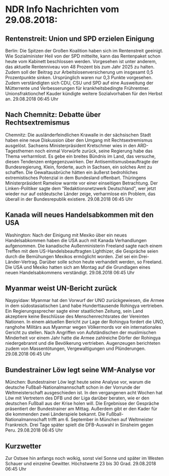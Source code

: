 # NDR Info Nachrichten vom 29.08.2018:


## Rentenstreit: Union und SPD erzielen Einigung
Berlin:         Die Spitzen der Großen Koalition haben sich im Rentenstreit geeinigt. Wie Sozialminister Heil von der SPD mitteilte, kann das Rentenpaket schon heute vom Kabinett beschlossen werden. Vorgesehen ist unter anderem, das aktuelle Rentenniveau von 48 Prozent bis zum Jahr 2025 zu halten. Zudem soll der Beitrag zur Arbeitslosenversicherung um insgesamt 0,5 Prozentpunkte sinken. Ursprünglich waren nur 0,3 Punkte vorgesehen. Zudem verständigten sich CDU, CSU und SPD auf eine Ausweitung der Mütterrente und Verbesserungen für krankheitsbedingte Frührentner. Unionsfraktionchef Kauder kündigte weitere Sozialvorhaben für den Herbst an. 29.08.2018 06:45 Uhr 

## Nach Chemnitz: Debatte über Rechtsextremismus
Chemnitz: Die ausländerfeindlichen Krawalle in der sächsischen Stadt haben eine neue Diskussion über den Umgang mit Rechtsextremismus ausgelöst. Sachsens Ministerpräsident Kretschmer wies in den ARD-Tagesthemen noch einmal Vorwürfe zurück, seine Regierung habe das Thema verharmlost. Es gebe ein breites Bündnis im Land, das versuche, diesen Tendenzen entgegenzuwirken. Der Antisemitismusbeauftragte der Bundesregierung, Klein, forderte, auch in Sachsen, ein solches Amt zu schaffen. Die Gewaltausbrüche hätten ein äußerst bedrohliches extremistisches Potenzial in dem Bundesland offenbart. Thüringens Ministerpräsident Ramelow warnte vor einer einseitigen Betrachtung. Der Linken-Politiker sagte dem "Redaktionsnetzwerk Deutschland", wer jetzt wieder nur auf ostdeutsche Länder zeige, verharmlose ein Problem, das überall in der Bundesrepublik existiere. 29.08.2018 06:45 Uhr 

## Kanada will neues Handelsabkommen mit den USA
Washington: Nach der Einigung mit Mexiko über ein neues Handelsabkommen haben die USA auch mit Kanada Verhandlungen aufgenommen. Die kanadische Außenministerin Freeland sagte nach einem Treffen mit dem US-Handelsbeauftragten Lighthizer, die Gespräche seien durch die Bemühungen Mexikos ermöglicht worden. Ziel sei ein Drei-Länder-Vertrag. Darüber solle schon heute verhandelt werden, so Freeland. Die USA und Mexiko hatten sich am Montag auf die Grundlagen eines neuen Handelsabkommens verständigt. 29.08.2018 06:45 Uhr 

## Myanmar weist UN-Bericht zurück
Naypyidaw: Myanmar hat den Vorwurf der UNO zurückgewiesen, die Armee in dem südostasiatischen Land habe Hunderttausende Rohingya vertrieben. Ein Regierungssprecher sagte einer staatlichen Zeitung, sein Land akzeptiere keine Beschlüsse des Menschenrechtsrates der Vereinten Nationen. In einem aktuellen Bericht zur Lage der Rohingya fordert die UNO, ranghohe Militärs aus Myanmar wegen Völkermords vor ein internationales Gericht zu stellen. Nach Angriffen von Aufständischen der muslimischen Minderheit vor einem Jahr hatte die Armee zahlreiche Dörfer der Rohingya niedergebrannt und die Bevölkerung vertrieben. Augenzeugen berichteten zudem von Massentötungen, Vergewaltigungen und Plünderungen. 29.08.2018 06:45 Uhr 

## Bundestrainer Löw legt seine WM-Analyse vor
München: Bundestrainer Löw legt heute seine Analyse vor, warum die deutsche Fußball-Nationalmannschaft schon in der Vorrunde der Weltmeisterschaft ausgeschieden ist. In den vergangenen acht Wochen hat Löw mit Vertretern des DFB und der Liga darüber beraten, wie er den deutschen Fußball aus der Krise holen will. Die Ergebnisse der Gespräche präsentiert der Bundestrainer am Mittag. Außerdem gibt er den Kader für die kommenden zwei Länderspiele bekannt. Die Fußball-Nationalmannschaft trifft am 6. September in München auf Weltmeister Frankreich. Drei Tage später spielt die DFB-Auswahl in Sinsheim gegen Peru. 29.08.2018 06:45 Uhr 

## Kurzwetter
Zur Ostsee hin anfangs noch wolkig, sonst viel Sonne und später im Westen Schauer und einzelne Gewitter. Höchstwerte 23 bis 30 Grad. 29.08.2018 06:45 Uhr 
